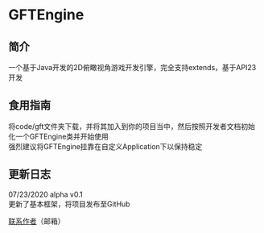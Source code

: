 # **GFTEngine**  
简介  
-  
一个基于Java开发的2D俯瞰视角游戏开发引擎，完全支持extends，基于API23开发  

食用指南  
-  
将code/gft文件夹下载，并将其加入到你的项目当中，然后按照开发者文档初始化一个GFTEngine类并开始使用  
强烈建议将GFTEngine挂靠在自定义Application下以保持稳定  

更新日志  
-  
07/23/2020 alpha v0.1  
更新了基本框架，将项目发布至GitHub  

[联系作者](http://mail.qq.com/cgi-bin/qm_share?t=qm_mailme&email=ahIPBg8YKgwFEgcLAwZECQUH)（邮箱）  
